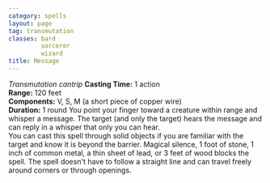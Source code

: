 ```yaml
---
category: spells
layout: page
tag: transmutation
classes: bard
         sorcerer
         wizard
title: Message 
---
```

_Transmutation cantrip_ 
**Casting Time:** 1 action    
**Range:** 120 feet    
**Components:** V, S, M (a short piece of copper wire)    
**Duration:** 1 round 
You point your finger toward a creature within range and whisper a message. The target (and only the target) hears the message and can reply in a whisper that only you can hear.    
You can cast this spell through solid objects if you are familiar with the target and know it is beyond the barrier. Magical silence, 1 foot of stone, 1 inch of common metal, a thin sheet of lead, or 3 feet of wood blocks the spell. The spell doesn't have to follow a straight line and can travel freely around corners or through openings. 